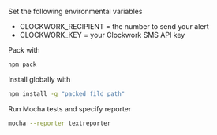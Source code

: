 Set the following environmental variables
* CLOCKWORK_RECIPIENT = the number to send your alert
* CLOCKWORK_KEY = your Clockwork SMS API key


Pack with 
```sh
npm pack
```

Install globally with 

```sh
npm install -g "packed fild path"
```

Run Mocha tests and specify reporter 

```sh
mocha --reporter textreporter
```